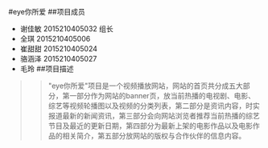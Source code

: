 #eye你所爱
##项目成员
* 谢佳敏 2015210405032 组长
* 全琪 2015210405006
* 崔甜甜 2015210405024
* 骆涵泽 2015210405027
* 毛玲
##项目描述
>>"eye你所爱"项目是一个视频播放网站，网站的首页共分成五大部分，第一部分作为网站的banner页，放当前热播的电视剧、电影、综艺等视频轮播图以及视频的分类列表，第二部分是资讯内容，时实报道最新的新闻资讯，第三部分会向网站浏览者推荐当前热播的综艺节目及最近的更新日期，第四部分为最新上架的电影作品以及电影作品的相关简介，第五部分放网站的版权与合作伙伴的信息内容。
